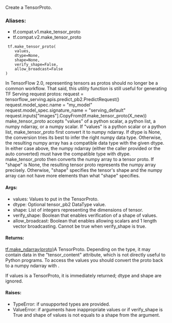 Create a TensorProto.
### Aliases:
- tf.compat.v1.make_tensor_proto
- tf.compat.v2.make_tensor_proto

```
 tf.make_tensor_proto(
    values,
    dtype=None,
    shape=None,
    verify_shape=False,
    allow_broadcast=False
)
```
In TensorFlow 2.0, representing tensors as protos should no longer be a common workflow. That said, this utility function is still useful for generating TF Serving request protos:
request = tensorflow_serving.apis.predict_pb2.PredictRequest() request.model_spec.name = "my_model" request.model_spec.signature_name = "serving_default" request.inputs["images"].CopyFrom(tf.make_tensor_proto(X_new))
make_tensor_proto accepts "values" of a python scalar, a python list, a numpy ndarray, or a numpy scalar.
If "values" is a python scalar or a python list, make_tensor_proto first convert it to numpy ndarray. If dtype is None, the conversion tries its best to infer the right numpy data type. Otherwise, the resulting numpy array has a compatible data type with the given dtype.
In either case above, the numpy ndarray (either the caller provided or the auto converted) must have the compatible type with dtype.
make_tensor_proto then converts the numpy array to a tensor proto.
If "shape" is None, the resulting tensor proto represents the numpy array precisely.
Otherwise, "shape" specifies the tensor's shape and the numpy array can not have more elements than what "shape" specifies.
#### Args:
- values: Values to put in the TensorProto.
- dtype: Optional tensor_pb2 DataType value.
- shape: List of integers representing the dimensions of tensor.
- verify_shape: Boolean that enables verification of a shape of values.
- allow_broadcast: Boolean that enables allowing scalars and 1 length vector broadcasting. Cannot be true when verify_shape is true.
#### Returns:
[tf.make_ndarray(proto)](https://tensorflow.google.cn/api_docs/python/tf/make_ndarray)A TensorProto. Depending on the type, it may contain data in the "tensor_content" attribute, which is not directly useful to Python programs. To access the values you should convert the proto back to a numpy ndarray with .

If values is a TensorProto, it is immediately returned; dtype and shape are ignored.
#### Raises:
- TypeError: if unsupported types are provided.
- ValueError: if arguments have inappropriate values or if verify_shape is True and shape of values is not equals to a shape from the argument.
